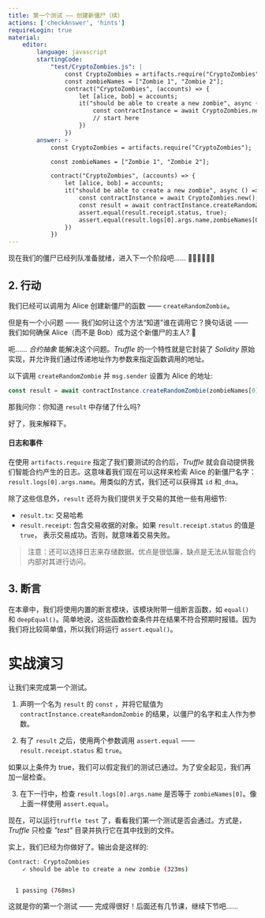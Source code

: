```yaml
---
title: 第一个测试 —— 创建新僵尸（续）
actions: ['checkAnswer', 'hints']
requireLogin: true
material:
    editor:
        language: javascript
        startingCode:
            "test/CryptoZombies.js": |
                const CryptoZombies = artifacts.require("CryptoZombies");
                const zombieNames = ["Zombie 1", "Zombie 2"];
                contract("CryptoZombies", (accounts) => {
                    let [alice, bob] = accounts;
                    it("should be able to create a new zombie", async () => {
                        const contractInstance = await CryptoZombies.new();
                        // start here
                    })
                })
        answer: >
            const CryptoZombies = artifacts.require("CryptoZombies");

            const zombieNames = ["Zombie 1", "Zombie 2"];

            contract("CryptoZombies", (accounts) => {
                let [alice, bob] = accounts;
                it("should be able to create a new zombie", async () => {
                    const contractInstance = await CryptoZombies.new();
                    const result = await contractInstance.createRandomZombie(zombieNames[0], {from: alice});
                    assert.equal(result.receipt.status, true);
                    assert.equal(result.logs[0].args.name,zombieNames[0]);
                })
            })
---
```

现在我们的僵尸已经列队准备就绪，进入下一个阶段吧…… 🧟🧟🧟🧟🧟🧟

## 2. 行动

我们已经可以调用为 Alice 创建新僵尸的函数 —— `createRandomZombie`。

但是有一个小问题 —— 我们如何让这个方法“知道”谁在调用它？换句话说 —— 我们如何确保 Alice（而不是 Bob）成为这个新僵尸的主人? 🧐

呃…… _合约抽象_ 能解决这个问题。_Truffle_ 的一个特性就是它封装了 _Solidity_ 原始实现，并允许我们通过传递地址作为参数来指定函数调用的地址。

以下调用 `createRandomZombie` 并 `msg.sender` 设置为 Alice 的地址:

```javascript
const result = await contractInstance.createRandomZombie(zombieNames[0], {from: alice});
```

那我问你：你知道 `result` 中存储了什么吗?

好了，我来解释下。

#### 日志和事件

在使用 `artifacts.require` 指定了我们要测试的合约后，_Truffle_ 就会自动提供我们智能合约产生的日志。这意味着我们现在可以这样来检索 Alice 的新僵尸名字：`result.logs[0].args.name`。用类似的方式，我们还可以获得其 `id` 和`_dna`。

除了这些信息外，`result` 还将为我们提供关于交易的其他一些有用细节:
- `result.tx`: 交易哈希
- `result.receipt`: 包含交易收据的对象。如果 `result.receipt.status` 的值是 `true`， 表示交易成功。否则，就意味着交易失败。


>注意：还可以选择日志来存储数据。优点是很低廉，缺点是无法从智能合约内部对其进行访问。

## 3. 断言

在本章中，我们将使用内置的断言模块，该模块附带一组断言函数，如 `equal()` 和 `deepEqual()`。简单地说，这些函数检查条件并在结果不符合预期时报错。因为我们将比较简单值，所以我们将运行 `assert.equal()`。

# 实战演习

让我们来完成第一个测试。


1.  声明一个名为 `result` 的 `const` ，并将它赋值为 `contractInstance.createRandomZombie` 的结果，以僵尸的名字和主人作为参数。

2.  有了 `result` 之后，使用两个参数调用 `assert.equal` —— `result.receipt.status` 和 `true`。

如果以上条件为 true，我们可以假定我们的测试已通过。为了安全起见，我们再加一层检查。

3.   在下一行中，检查 `result.logs[0].args.name` 是否等于 `zombieNames[0]`。像上面一样使用 `assert.equal`。

现在，可以运行`truffle test` 了，看看我们第一个测试是否会通过。方式是，_Truffle_ 只检查 _"test"_ 目录并执行它在其中找到的文件。


实上，我们已经为你做好了。输出会是这样的:

```bash
Contract: CryptoZombies
    ✓ should be able to create a new zombie (323ms)


  1 passing (768ms)
```

这就是你的第一个测试 —— 完成得很好！后面还有几节课，继续下节吧……
